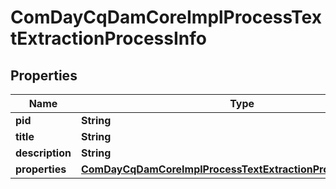 
# ComDayCqDamCoreImplProcessTextExtractionProcessInfo

## Properties
Name | Type | Description | Notes
------------ | ------------- | ------------- | -------------
**pid** | **String** |  |  [optional]
**title** | **String** |  |  [optional]
**description** | **String** |  |  [optional]
**properties** | [**ComDayCqDamCoreImplProcessTextExtractionProcessProperties**](ComDayCqDamCoreImplProcessTextExtractionProcessProperties.md) |  |  [optional]



